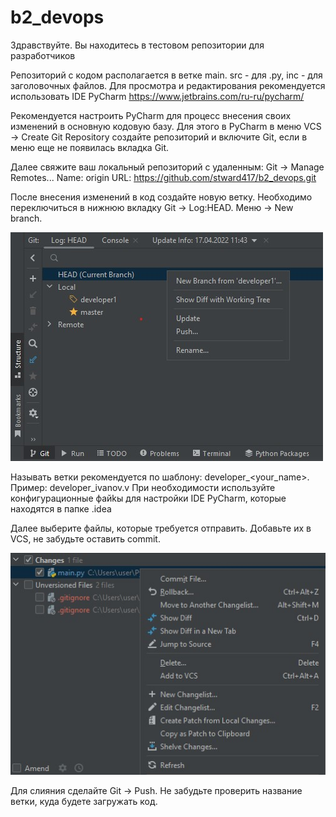# b2_devops

Здравствуйте. Вы находитесь в тестовом репозитории для разработчиков

Репозиторий с кодом располагается в ветке main.
src - для .py, inc - для заголовочных файлов.
Для просмотра и редактирования рекомендуется использовать IDE PyCharm https://www.jetbrains.com/ru-ru/pycharm/

Рекомендуется настроить PyCharm для процесс внесения своих изменений в основную кодовую базу.
Для этого в PyCharm в меню VCS -> Create Git Repository создайте репозиторий и включите Git, если в меню еще не появилась вкладка Git.

Далее свяжите ваш локальный репозиторий с удаленным: Git -> Manage Remotes... 
Name: origin
URL: https://github.com/stward417/b2_devops.git

После внесения изменений в код создайте новую ветку. Необходимо переключиться в нижнюю вкладку Git -> Log:HEAD. Меню -> New branch.

![newbranch](https://github.com/stward417/b2_devops/blob/main/others/newbranch.jpg)

Называть ветки рекомендуется по шаблону: developer_<your_name>. Пример: developer_ivanov.v
При необходимости используйте конфигурационные файkы для настройки IDE PyCharm, которые находятся в папке .idea

Далее выберите файлы, которые требуется отправить. Добавьте их в VCS, не забудьте оставить commit.

![newbranch](https://github.com/stward417/b2_devops/blob/main/others/addfile.jpg)

Для слияния сделайте Git -> Push. Не забудьте проверить название ветки, куда будете загружать код.

